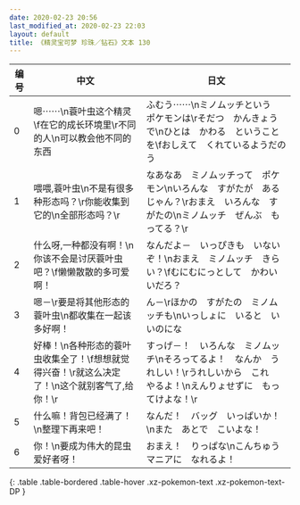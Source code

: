 ```yaml
---
date: 2020-02-23 20:56
last_modified_at: 2020-02-23 22:03
layout: default
title: 《精灵宝可梦 珍珠／钻石》文本 130
---
```

| 编号 | 中文 | 日文 |
| ---- | ---- | ---- |
| 0 | 嗯⋯⋯\n蓑叶虫这个精灵\f在它的成长环境里\r不同的人\n可以教会他不同的东西 | ふむう⋯⋯\nミノムッチという　ポケモンは\rそだつ　かんきょうで\nひとは　かわる　ということを\fおしえて　くれているようだのう |
| 1 | 喂喂,蓑叶虫\n不是有很多种形态吗？\r你能收集到它的\n全部形态吗？\r | なあなあ　ミノムッチって　ポケモン\nいろんな　すがたが　あるじゃん？\rおまえ　いろんな　すがたの\nミノムッチ　ぜんぶ　もってる？\r |
| 2 | 什么呀,一种都没有啊！\n你该不会是讨厌蓑叶虫吧？\f懒懒散散的多可爱啊！ | なんだよ－　いっぴきも　いないぞ！\nおまえ　ミノムッチ　きらい？\fむにむにっとして　かわいいだろ？ |
| 3 | 嗯－\r要是将其他形态的蓑叶虫\n都收集在一起该多好啊！ | ん－\rほかの　すがたの　ミノムッチも\nいっしょに　いると　いいのにな |
| 4 | 好棒！\n各种形态的蓑叶虫收集全了！\f想想就觉得兴奋！\r就这么决定了！\n这个就别客气了,给你！\r | すっげ－！　いろんな　ミノムッチ\nそろってるよ！　なんか　うれしい！\rうれしいから　これ　やるよ！\nえんりょせずに　もってけよな！\r |
| 5 | 什么嘛！背包已经满了！\n整理下再来吧！ | なんだ！　バッグ　いっぱいか！\nまた　あとで　こいよな！ |
| 6 | 你！\n要成为伟大的昆虫爱好者呀！ | おまえ！　りっぱな\nこんちゅうマニアに　なれるよ！ |
{: .table .table-bordered .table-hover .xz-pokemon-text .xz-pokemon-text-DP }